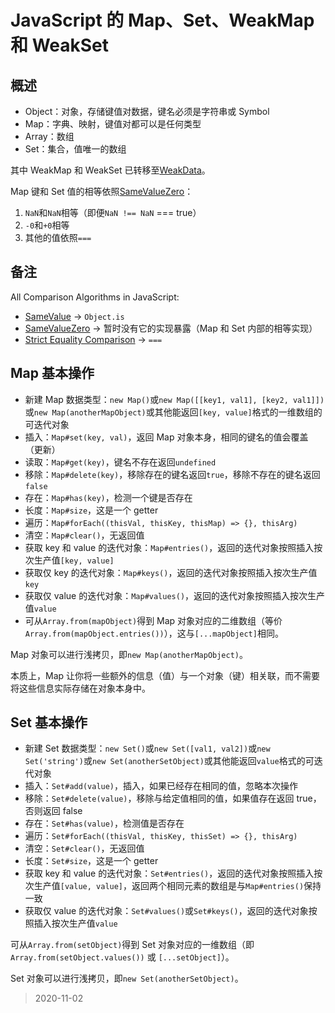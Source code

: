 # JavaScript 的 Map、Set、WeakMap 和 WeakSet

## 概述

- Object：对象，存储键值对数据，键名必须是字符串或 Symbol
- Map：字典、映射，键值对都可以是任何类型
- Array：数组
- Set：集合，值唯一的数组

其中 WeakMap 和 WeakSet 已转移至[WeakData](../../articles/JavaScript%E7%9B%B8%E5%85%B3/WeakData/index.md)。

Map 键和 Set 值的相等依照[SameValueZero](https://tc39.es/ecma262/2016/#sec-samevaluezero)：

1. `NaN`和`NaN`相等（即便`NaN !== NaN` === true）
2. `-0`和`+0`相等
3. 其他的值依照`===`

## 备注

All Comparison Algorithms in JavaScript:

- [SameValue](https://tc39.es/ecma262/2016/#sec-samevalue) -> `Object.is`
- [SameValueZero](https://tc39.es/ecma262/2016/#sec-samevaluezero) -> 暂时没有它的实现暴露（Map 和 Set 内部的相等实现）
- [Strict Equality Comparison](https://tc39.es/ecma262/2016/#sec-strict-equality-comparison) -> `===`

## Map 基本操作

- 新建 Map 数据类型：`new Map()`或`new Map([[key1, val1], [key2, val1]])`或`new Map(anotherMapObject)`或其他能返回`[key, value]`格式的一维数组的可迭代对象
- 插入：`Map#set(key, val)`，返回 Map 对象本身，相同的键名的值会覆盖（更新）
- 读取：`Map#get(key)`，键名不存在返回`undefined`
- 移除：`Map#delete(key)`，移除存在的键名返回`true`，移除不存在的键名返回`false`
- 存在：`Map#has(key)`，检测一个键是否存在
- 长度：`Map#size`，这是一个 getter
- 遍历：`Map#forEach((thisVal, thisKey, thisMap) => {}, thisArg)`
- 清空：`Map#clear()`，无返回值
- 获取 key 和 value 的迭代对象：`Map#entries()`，返回的迭代对象按照插入按次生产值`[key, value]`
- 获取仅 key 的迭代对象：`Map#keys()`，返回的迭代对象按照插入按次生产值`key`
- 获取仅 value 的迭代对象：`Map#values()`，返回的迭代对象按照插入按次生产值`value`
- 可从`Array.from(mapObject)`得到 Map 对象对应的二维数组（等价`Array.from(mapObject.entries())`），这与`[...mapObject]`相同。

Map 对象可以进行浅拷贝，即`new Map(anotherMapObject)`。

本质上，Map 让你将一些额外的信息（值）与一个对象（键）相关联，而不需要将这些信息实际存储在对象本身中。

## Set 基本操作

- 新建 Set 数据类型：`new Set()`或`new Set([val1, val2])`或`new Set('string')`或`new Set(anotherSetObject)`或其他能返回`value`格式的可迭代对象
- 插入：`Set#add(value)`，插入，如果已经存在相同的值，忽略本次操作
- 移除：`Set#delete(value)`，移除与给定值相同的值，如果值存在返回 true，否则返回 false
- 存在：`Set#has(value)`，检测值是否存在
- 遍历：`Set#forEach((thisVal, thisKey, thisSet) => {}, thisArg)`
- 清空：`Set#clear()`，无返回值
- 长度：`Set#size`，这是一个 getter
- 获取 key 和 value 的迭代对象：`Set#entries()`，返回的迭代对象按照插入按次生产值`[value, value]`，返回两个相同元素的数组是与`Map#entries()`保持一致
- 获取仅 value 的迭代对象：`Set#values()`或`Set#keys()`，返回的迭代对象按照插入按次生产值`value`

可从`Array.from(setObject)`得到 Set 对象对应的一维数组（即`Array.from(setObject.values())` 或 `[...setObject]`）。

Set 对象可以进行浅拷贝，即`new Set(anotherSetObject)`。

> 2020-11-02
